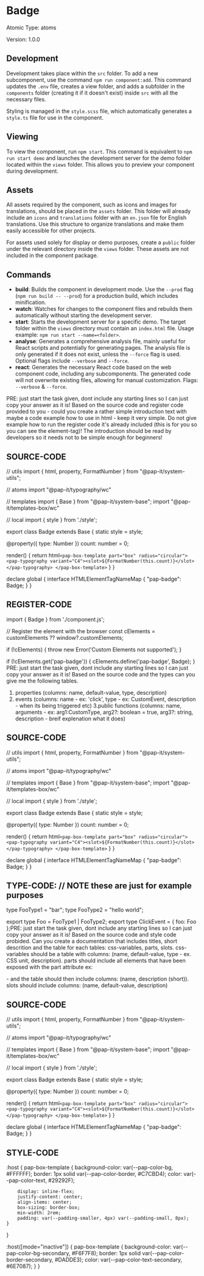 # Badge

Atomic Type: atoms

Version: 1.0.0

## Development

Development takes place within the `src` folder. To add a new subcomponent, use the command `npm run component:add`. This command updates the `.env` file, creates a view folder, and adds a subfolder in the `components` folder (creating it if it doesn't exist) inside `src` with all the necessary files.

Styling is managed in the `style.scss` file, which automatically generates a `style.ts` file for use in the component.

## Viewing

To view the component, run `npm start`. This command is equivalent to `npm run start demo` and launches the development server for the demo folder located within the `views` folder. This allows you to preview your component during development.

## Assets

All assets required by the component, such as icons and images for translations, should be placed in the `assets` folder. This folder will already include an `icons` and `translations` folder with an `en.json` file for English translations. Use this structure to organize translations and make them easily accessible for other projects.

For assets used solely for display or demo purposes, create a `public` folder under the relevant directory inside the `views` folder. These assets are not included in the component package.

## Commands

- **build**: Builds the component in development mode. Use the `--prod` flag (`npm run build -- --prod`) for a production build, which includes minification.
- **watch**: Watches for changes to the component files and rebuilds them automatically without starting the development server.
- **start**: Starts the development server for a specific demo. The target folder within the `views` directory must contain an `index.html` file. Usage example: `npm run start --name=<folder>`.
- **analyse**: Generates a comprehensive analysis file, mainly useful for React scripts and potentially for generating pages. The analysis file is only generated if it does not exist, unless the `--force` flag is used. Optional flags include `--verbose` and `--force`.
- **react**: Generates the necessary React code based on the web component code, including any subcomponents. The generated code will not overwrite existing files, allowing for manual customization. Flags: `--verbose` & `--force`.

PRE: just start the task given, dont include any starting lines so I can just copy your answer as it is!
 Based on the source code and register code provided to you - could you create a rather simple introduction text with maybe a code example how to use in html - keep it very simple. Do not give example how to run the register code it's already included (this is for you so you can see the element-tag)! The introduction should be read by developers so it needs not to be simple enough for beginners!

## SOURCE-CODE

// utils
import { html, property, FormatNumber } from "@pap-it/system-utils";

// atoms
import "@pap-it/typography/wc"

// templates
import { Base } from "@pap-it/system-base";
import "@pap-it/templates-box/wc"

// local
import { style } from './style';

export class Badge extends Base {
  static style = style;

  @property({ type: Number }) count: number = 0;

  render() {
    return html`
            <pap-box-template part="box" radius="circular">
                <pap-typography variant="C4"><slot>${FormatNumber(this.count)}</slot></pap-typography>
            </pap-box-template>
        `
  }
}

declare global {
  interface HTMLElementTagNameMap {
    "pap-badge": Badge;
  }
}

## REGISTER-CODE

import { Badge } from './component.js';

// Register the element with the browser
const cElements = customElements ?? window?.customElements;

if (!cElements) {
  throw new Error('Custom Elements not supported');
}

if (!cElements.get('pap-badge')) {
  cElements.define('pap-badge', Badge);
}
PRE: just start the task given, dont include any starting lines so I can just copy your answer as it is!
 Based on the source code and the types can you give me the following tables.

1. properties (columns: name, default-value, type, description)
2. events (columns: name - ex: 'click', type - ex: CustomEvent<ClickEvent>, description - when its being triggered etc)
3.public functions (columns: name, arguments - ex: arg1:CustomType, arg2?: boolean = true, arg3?: string, description - breif explenation what it does)

## SOURCE-CODE

 // utils
import { html, property, FormatNumber } from "@pap-it/system-utils";

// atoms
import "@pap-it/typography/wc"

// templates
import { Base } from "@pap-it/system-base";
import "@pap-it/templates-box/wc"

// local
import { style } from './style';

export class Badge extends Base {
  static style = style;

  @property({ type: Number }) count: number = 0;

  render() {
    return html`
            <pap-box-template part="box" radius="circular">
                <pap-typography variant="C4"><slot>${FormatNumber(this.count)}</slot></pap-typography>
            </pap-box-template>
        `
  }
}

declare global {
  interface HTMLElementTagNameMap {
    "pap-badge": Badge;
  }
}

## TYPE-CODE: // NOTE these are just for example purposes

type FooType1 = "bar";
type FooType2 = "hello world";

export type Foo = FooType1 | FooType2;
export type ClickEvent = { foo: Foo };PRE: just start the task given, dont include any starting lines so I can just copy your answer as it is!
 Based on the source code and style code probided. Can you create a documentation that includes titles, short descrition and the table for each tables: css-variables, parts, slots.
css-variables should be a table with columns: (name, default-value, type - ex. CSS unit, description).
parts should include all elements that have been exposed with the part attribute ex: <p part='foo'> - and the table should then include columns: (name, description (short)).
slots should include columns: (name, default-value, description)

## SOURCE-CODE

// utils
import { html, property, FormatNumber } from "@pap-it/system-utils";

// atoms
import "@pap-it/typography/wc"

// templates
import { Base } from "@pap-it/system-base";
import "@pap-it/templates-box/wc"

// local
import { style } from './style';

export class Badge extends Base {
  static style = style;

  @property({ type: Number }) count: number = 0;

  render() {
    return html`
            <pap-box-template part="box" radius="circular">
                <pap-typography variant="C4"><slot>${FormatNumber(this.count)}</slot></pap-typography>
            </pap-box-template>
        `
  }
}

declare global {
  interface HTMLElementTagNameMap {
    "pap-badge": Badge;
  }
}

## STYLE-CODE

:host {
    pap-box-template {
        background-color: var(--pap-color-bg, #FFFFFF);
        border: 1px solid var(--pap-color-border, #C7CBD4);
        color: var(--pap-color-text, #29292F);

        display: inline-flex;
        justify-content: center;
        align-items: center;
        box-sizing: border-box;
        min-width: 2rem;
        padding: var(--padding-smaller, 4px) var(--padding-small, 8px);
    }
}

:host([mode="inactive"]) {
    pap-box-template {
        background-color: var(--pap-color-bg-secondary, #F6F7F8);
        border: 1px solid var(--pap-color-border-secondary, #DADDE3);
        color: var(--pap-color-text-secondary, #6E7087);
    }
}
